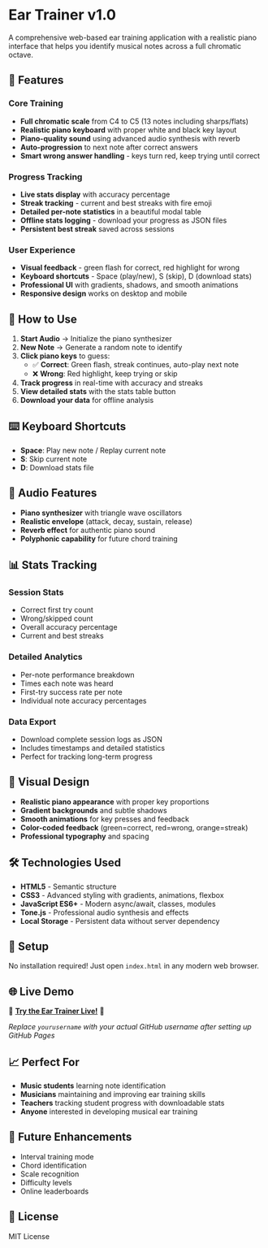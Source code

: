 # Ear Trainer v1.0

A comprehensive web-based ear training application with a realistic piano interface that helps you identify musical notes across a full chromatic octave.

## 🎹 Features

### Core Training
- **Full chromatic scale** from C4 to C5 (13 notes including sharps/flats)
- **Realistic piano keyboard** with proper white and black key layout
- **Piano-quality sound** using advanced audio synthesis with reverb
- **Auto-progression** to next note after correct answers
- **Smart wrong answer handling** - keys turn red, keep trying until correct

### Progress Tracking
- **Live stats display** with accuracy percentage
- **Streak tracking** - current and best streaks with fire emoji
- **Detailed per-note statistics** in a beautiful modal table
- **Offline stats logging** - download your progress as JSON files
- **Persistent best streak** saved across sessions

### User Experience
- **Visual feedback** - green flash for correct, red highlight for wrong
- **Keyboard shortcuts** - Space (play/new), S (skip), D (download stats)
- **Professional UI** with gradients, shadows, and smooth animations
- **Responsive design** works on desktop and mobile

## 🎯 How to Use

1. **Start Audio** → Initialize the piano synthesizer
2. **New Note** → Generate a random note to identify
3. **Click piano keys** to guess:
   - ✅ **Correct**: Green flash, streak continues, auto-play next note
   - ❌ **Wrong**: Red highlight, keep trying or skip
4. **Track progress** in real-time with accuracy and streaks
5. **View detailed stats** with the stats table button
6. **Download your data** for offline analysis

## ⌨️ Keyboard Shortcuts

- **Space**: Play new note / Replay current note
- **S**: Skip current note
- **D**: Download stats file

## 🎵 Audio Features

- **Piano synthesizer** with triangle wave oscillators
- **Realistic envelope** (attack, decay, sustain, release)
- **Reverb effect** for authentic piano sound
- **Polyphonic capability** for future chord training

## 📊 Stats Tracking

### Session Stats
- Correct first try count
- Wrong/skipped count  
- Overall accuracy percentage
- Current and best streaks

### Detailed Analytics
- Per-note performance breakdown
- Times each note was heard
- First-try success rate per note
- Individual note accuracy percentages

### Data Export
- Download complete session logs as JSON
- Includes timestamps and detailed statistics
- Perfect for tracking long-term progress

## 🎨 Visual Design

- **Realistic piano appearance** with proper key proportions
- **Gradient backgrounds** and subtle shadows
- **Smooth animations** for key presses and feedback
- **Color-coded feedback** (green=correct, red=wrong, orange=streak)
- **Professional typography** and spacing

## 🛠️ Technologies Used

- **HTML5** - Semantic structure
- **CSS3** - Advanced styling with gradients, animations, flexbox
- **JavaScript ES6+** - Modern async/await, classes, modules
- **Tone.js** - Professional audio synthesis and effects
- **Local Storage** - Persistent data without server dependency

## 🚀 Setup

No installation required! Just open `index.html` in any modern web browser.

## 🌐 Live Demo

🎵 **[Try the Ear Trainer Live!](https://yourusername.github.io/ear-trainer-v1)** 🎵

*Replace `yourusername` with your actual GitHub username after setting up GitHub Pages*

## 📈 Perfect For

- **Music students** learning note identification
- **Musicians** maintaining and improving ear training skills  
- **Teachers** tracking student progress with downloadable stats
- **Anyone** interested in developing musical ear training

## 🎼 Future Enhancements

- Interval training mode
- Chord identification
- Scale recognition
- Difficulty levels
- Online leaderboards

## 📄 License

MIT License 